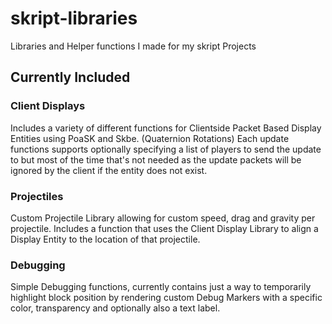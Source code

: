 # skript-libraries
Libraries and Helper functions I made for my skript Projects


## Currently Included

### Client Displays
Includes a variety of different functions for Clientside Packet Based Display Entities using PoaSK and 
Skbe. (Quaternion Rotations)
Each update functions supports optionally specifying a list of players to send the update to but most of the time that's not needed as the update packets will be ignored by the client if the entity does not exist.

### Projectiles
Custom Projectile Library allowing for custom speed, drag and gravity per projectile.
Includes a function that uses the Client Display Library to align a Display Entity to the location of that projectile.

### Debugging
Simple Debugging functions, currently contains just a way to temporarily highlight block position by rendering custom Debug Markers with a specific color, transparency and optionally also a text label.

